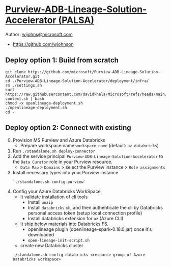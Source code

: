 # [Purview-ADB-Lineage-Solution-Accelerator (PALSA)](https://github.com/microsoft/Purview-ADB-Lineage-Solution-Accelerator)

Author: wijohns@microsoft.com
- https://github.com/wjohnson

## Deploy option 1: Build from scratch
```
git clone https://github.com/microsoft/Purview-ADB-Lineage-Solution-Accelerator.git
cd ./Purview-ADB-Lineage-Solution-Accelerator/deployment/infra/
rm ./settings.sh
curl https://raw.githubusercontent.com/davidkhala/Microsoft/refs/heads/main/purview/lineage/palsa/demo-context.sh | bash
chmod +x openlineage-deployment.sh
./openlineage-deployment.sh
cd -
```

## Deploy option 2: Connect with existing
0. Provision MS Purview and Azure Databricks
    - Prepare workspace name `workspace_name` (default: `az-databricks`)
1. Run `./standalone.sh deploy-connector`
2. Add the service principal `Purview-ADB-Lineage-Solution-Accelerator` to the `Data Curator` role in your Purview resource.
    - `Data Map` > `Domains` > select the Purview instance > `Role assignments`
3. Install necessary types into your Purview instance 
    ```
    `./standalone.sh config-purview`
    ```
4. Config your Azure Databricks WorkSpace
    - It validate installation of cli tools
        - Install `unzip`
        - Install `databricks` cli, and then authenticate the cli by Databricks personal access token (setup local connection profile)
        - Install databricks extension for `az` (Azure CLI)
    - It ship below materials into Databricks FS.
        - openlineage plugin (openlineage-spark-0.18.0.jar) once it's downloaded
        - `open-lineage-init-script.sh`
    - create new Databricks cluster        
    ```
    ./standalone.sh config-databricks <resource group of Azure Databricks workspace>
    ```

